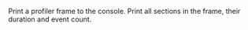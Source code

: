 Print a profiler frame to the console. Print all sections in the frame, their duration and event count.